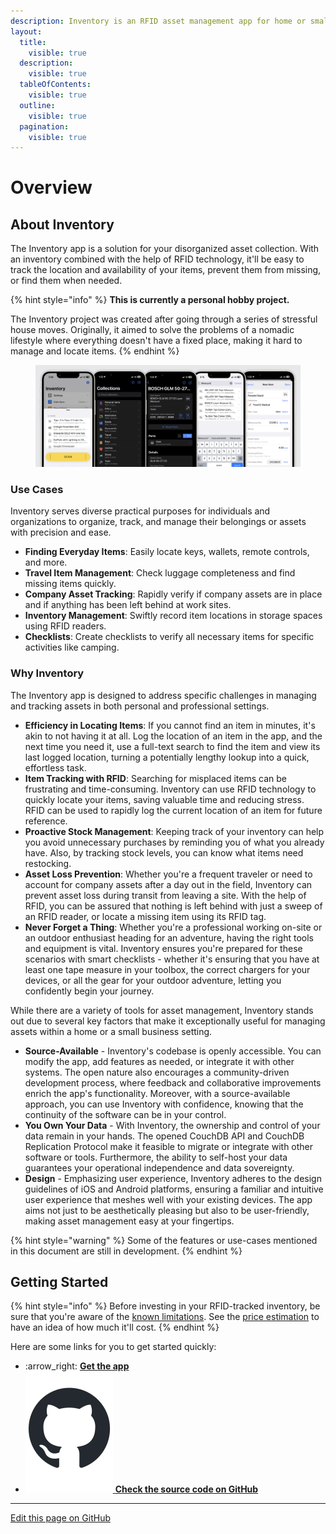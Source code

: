 ```yaml
---
description: Inventory is an RFID asset management app for home or small businesses
layout:
  title:
    visible: true
  description:
    visible: true
  tableOfContents:
    visible: true
  outline:
    visible: true
  pagination:
    visible: true
---
```


# Overview

## About Inventory

The Inventory app is a solution for your disorganized asset collection. With an inventory combined with the help of RFID technology, it'll be easy to track the location and availability of your items, prevent them from missing, or find them when needed.

{% hint style="info" %}
**This is currently a personal hobby project.**

The Inventory project was created after going through a series of stressful house moves. Originally, it aimed to solve the problems of a nomadic lifestyle where everything doesn't have a fixed place, making it hard to manage and locate items.
{% endhint %}

<div data-full-width="true">

<figure><img src=".gitbook/assets/Inventory App Banner.webp" alt=""><figcaption></figcaption></figure>

</div>

### Use Cases

Inventory serves diverse practical purposes for individuals and organizations to organize, track, and manage their belongings or assets with precision and ease.

* **Finding Everyday Items**: Easily locate keys, wallets, remote controls, and more.
* **Travel Item Management**: Check luggage completeness and find missing items quickly.
* **Company Asset Tracking**: Rapidly verify if company assets are in place and if anything has been left behind at work sites.
* **Inventory Management**: Swiftly record item locations in storage spaces using RFID readers.
* **Checklists**: Create checklists to verify all necessary items for specific activities like camping.

### **Why Inventory**

The Inventory app is designed to address specific challenges in managing and tracking assets in both personal and professional settings.

* **Efficiency in Locating Items**: If you cannot find an item in minutes, it's akin to not having it at all. Log the location of an item in the app, and the next time you need it, use a full-text search to find the item and view its last logged location, turning a potentially lengthy lookup into a quick, effortless task.
* **Item Tracking with RFID**: Searching for misplaced items can be frustrating and time-consuming. Inventory can use RFID technology to quickly locate your items, saving valuable time and reducing stress. RFID can be used to rapidly log the current location of an item for future reference.
* **Proactive Stock Management**: Keeping track of your inventory can help you avoid unnecessary purchases by reminding you of what you already have. Also, by tracking stock levels, you can know what items need restocking.&#x20;
* **Asset Loss Prevention**: Whether you're a frequent traveler or need to account for company assets after a day out in the field, Inventory can prevent asset loss during transit from leaving a site. With the help of RFID, you can be assured that nothing is left behind with just a sweep of an RFID reader, or locate a missing item using its RFID tag.
* **Never Forget a Thing**: Whether you're a professional working on-site or an outdoor enthusiast heading for an adventure, having the right tools and equipment is vital. Inventory ensures you're prepared for these scenarios with smart checklists - whether it's ensuring that you have at least one tape measure in your toolbox, the correct chargers for your devices, or all the gear for your outdoor adventure, letting you confidently begin your journey.

While there are a variety of tools for asset management, Inventory stands out due to several key factors that make it exceptionally useful for managing assets within a home or a small business setting.

* **Source-Available** - Inventory's codebase is openly accessible. You can modify the app, add features as needed, or integrate it with other systems. The open nature also encourages a community-driven development process, where feedback and collaborative improvements enrich the app's functionality. Moreover, with a source-available approach, you can use Inventory with confidence, knowing that the continuity of the software can be in your control.
* **You Own Your Data** - With Inventory, the ownership and control of your data remain in your hands. The opened CouchDB API and CouchDB Replication Protocol make it feasible to migrate or integrate with other software or tools. Furthermore, the ability to self-host your data guarantees your operational independence and data sovereignty.
* **Design** - Emphasizing user experience, Inventory adheres to the design guidelines of iOS and Android platforms, ensuring a familiar and intuitive user experience that meshes well with your existing devices. The app aims not just to be aesthetically pleasing but also to be user-friendly, making asset management easy at your fingertips.

{% hint style="warning" %}
Some of the features or use-cases mentioned in this document are still in development.
{% endhint %}

## Getting Started

{% hint style="info" %}
Before investing in your RFID-tracked inventory, be sure that you're aware of the [known limitations](rfid/rfid-overview.md#known-limitations). See the [price estimation](rfid/price-estimation.md) to have an idea of how much it'll cost.
{% endhint %}

Here are some links for you to get started quickly:

* :arrow\_right: [**Get the app**](quickstart.md)
* [<img src=".gitbook/assets/GitHub Mark - Gitbook Inline.svg" alt="" data-size="line"> **Check the source code on GitHub**](https://github.com/zetavg/Inventory)

***

[Edit this page on GitHub](https://github.com/zetavg/Inventory-Docs/edit/main/README.md)
